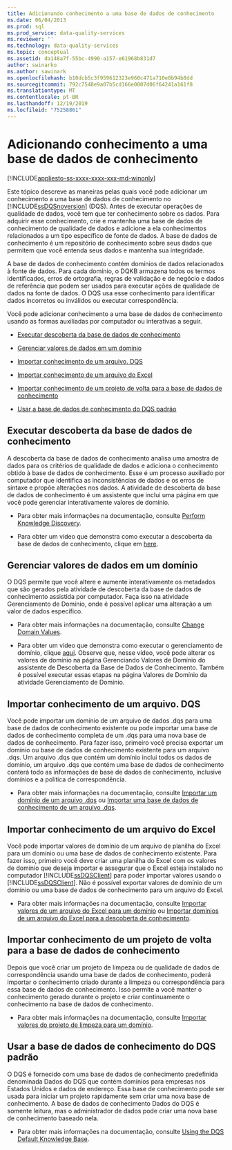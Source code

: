 ```yaml
---
title: Adicionando conhecimento a uma base de dados de conhecimento
ms.date: 06/04/2013
ms.prod: sql
ms.prod_service: data-quality-services
ms.reviewer: ''
ms.technology: data-quality-services
ms.topic: conceptual
ms.assetid: da148a7f-55bc-4990-a157-e61968b831d7
author: swinarko
ms.author: sawinark
ms.openlocfilehash: b10dcb5c3f959612323e960c471a710e0b94b8dd
ms.sourcegitcommit: 792c7548e9a07b5cd166e0007d06f64241a161f8
ms.translationtype: MT
ms.contentlocale: pt-BR
ms.lasthandoff: 12/19/2019
ms.locfileid: "75258861"
---
```

# <a name="adding-knowledge-to-a-knowledge-base"></a>Adicionando conhecimento a uma base de dados de conhecimento

[!INCLUDE[appliesto-ss-xxxx-xxxx-xxx-md-winonly](../includes/appliesto-ss-xxxx-xxxx-xxx-md-winonly.md)]

  Este tópico descreve as maneiras pelas quais você pode adicionar um conhecimento a uma base de dados de conhecimento no [!INCLUDE[ssDQSnoversion](../includes/ssdqsnoversion-md.md)] (DQS). Antes de executar operações de qualidade de dados, você tem que ter conhecimento sobre os dados. Para adquirir esse conhecimento, crie e mantenha uma base de dados de conhecimento de qualidade de dados e adicione a ela conhecimentos relacionados a um tipo específico de fonte de dados. A base de dados de conhecimento é um repositório de conhecimento sobre seus dados que permitem que você entenda seus dados e mantenha sua integridade.  
  
 A base de dados de conhecimento contém domínios de dados relacionados à fonte de dados. Para cada domínio, o DQKB armazena todos os termos identificados, erros de ortografia, regras de validação e de negócio e dados de referência que podem ser usados para executar ações de qualidade de dados na fonte de dados. O DQS usa esse conhecimento para identificar dados incorretos ou inválidos ou executar correspondência.  
  
 Você pode adicionar conhecimento a uma base de dados de conhecimento usando as formas auxiliadas por computador ou interativas a seguir.  
  
-   [Executar descoberta da base de dados de conhecimento](#Discovery)  
  
-   [Gerenciar valores de dados em um domínio](#ManageDomain)  
  
-   [Importar conhecimento de um arquivo. DQS](#DQSFile)  
  
-   [Importar conhecimento de um arquivo do Excel](#Excel)  
  
-   [Importar conhecimento de um projeto de volta para a base de dados de conhecimento](#Project)  
  
-   [Usar a base de dados de conhecimento do DQS padrão](#Default)  
  
##  <a name="Discovery"></a>Executar descoberta da base de dados de conhecimento  
 A descoberta da base de dados de conhecimento analisa uma amostra de dados para os critérios de qualidade de dados e adiciona o conhecimento obtido à base de dados de conhecimento. Esse é um processo auxiliado por computador que identifica as inconsistências de dados e os erros de sintaxe e propõe alterações nos dados. A atividade de descoberta da base de dados de conhecimento é um assistente que inclui uma página em que você pode gerenciar interativamente valores de domínio.  
  
-   Para obter mais informações na documentação, consulte [Perform Knowledge Discovery](../data-quality-services/perform-knowledge-discovery.md).  
  
-   Para obter um vídeo que demonstra como executar a descoberta da base de dados de conhecimento, clique em [here](https://msdn.microsoft.com/sqlserver/hh323825.aspx).  
  
##  <a name="ManageDomain"></a>Gerenciar valores de dados em um domínio  
 O DQS permite que você altere e aumente interativamente os metadados que são gerados pela atividade de descoberta da base de dados de conhecimento assistida por computador. Faça isso na atividade Gerenciamento de Domínio, onde é possível aplicar uma alteração a um valor de dados específico.  
  
-   Para obter mais informações na documentação, consulte [Change Domain Values](../data-quality-services/change-domain-values.md).  
  
-   Para obter um vídeo que demonstra como executar o gerenciamento de domínio, clique [aqui](https://msdn.microsoft.com/sqlserver/hh323825.aspx). Observe que, nesse vídeo, você pode alterar os valores de domínio na página Gerenciando Valores de Domínio do assistente de Descoberta da Base de Dados de Conhecimento. Também é possível executar essas etapas na página Valores de Domínio da atividade Gerenciamento de Domínio.  
  
##  <a name="DQSFile"></a>Importar conhecimento de um arquivo. DQS  
 Você pode importar um domínio de um arquivo de dados .dqs para uma base de dados de conhecimento existente ou pode importar uma base de dados de conhecimento completa de um .dqs para uma nova base de dados de conhecimento. Para fazer isso, primeiro você precisa exportar um domínio ou base de dados de conhecimento existente para um arquivo .dqs. Um arquivo .dqs que contém um domínio inclui todos os dados de domínio, um arquivo .dqs que contém uma base de dados de conhecimento conterá todo as informações de base de dados de conhecimento, inclusive domínios e a política de correspondência.  
  
-   Para obter mais informações na documentação, consulte [Importar um domínio de um arquivo .dqs](../data-quality-services/import-a-domain-from-a-dqs-file.md) ou [Importar uma base de dados de conhecimento de um arquivo .dqs](../data-quality-services/import-a-knowledge-base-from-a-dqs-file.md).  
  
##  <a name="Excel"></a>Importar conhecimento de um arquivo do Excel  
 Você pode importar valores de domínio de um arquivo de planilha do Excel para um domínio ou uma base de dados de conhecimento existente. Para fazer isso, primeiro você deve criar uma planilha do Excel com os valores de domínio que deseja importar e assegurar que o Excel esteja instalado no computador [!INCLUDE[ssDQSClient](../includes/ssdqsclient-md.md)] para poder importar valores usando o [!INCLUDE[ssDQSClient](../includes/ssdqsclient-md.md)]. Não é possível exportar valores de domínio de um domínio ou uma base de dados de conhecimento para um arquivo do Excel.  
  
-   Para obter mais informações na documentação, consulte [Importar valores de um arquivo do Excel para um domínio](../data-quality-services/import-values-from-an-excel-file-into-a-domain.md) ou [Importar domínios de um arquivo do Excel para a descoberta de conhecimento](../data-quality-services/import-domains-from-an-excel-file-in-knowledge-discovery.md).  
  
##  <a name="Project"></a>Importar conhecimento de um projeto de volta para a base de dados de conhecimento  
 Depois que você criar um projeto de limpeza ou de qualidade de dados de correspondência usando uma base de dados de conhecimento, poderá importar o conhecimento criado durante a limpeza ou correspondência para essa base de dados de conhecimento. Isso permite a você manter o conhecimento gerado durante o projeto e criar continuamente o conhecimento na base de dados de conhecimento.  
  
-   Para obter mais informações na documentação, consulte [Importar valores do projeto de limpeza para um domínio](../data-quality-services/import-cleansing-project-values-into-a-domain.md).  
  
##  <a name="Default"></a>Usar a base de dados de conhecimento do DQS padrão  
 O DQS é fornecido com uma base de dados de conhecimento predefinida denominada Dados do DQS que contém domínios para empresas nos Estados Unidos e dados de endereço. Essa base de conhecimento pode ser usada para iniciar um projeto rapidamente sem criar uma nova base de conhecimento. A base de dados de conhecimento Dados do DQS é somente leitura, mas o administrador de dados pode criar uma nova base de conhecimento baseado nela.  
  
-   Para obter mais informações na documentação, consulte [Using the DQS Default Knowledge Base](../data-quality-services/using-the-dqs-default-knowledge-base.md).  
  
  
